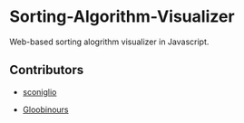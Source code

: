 # Sorting-Algorithm-Visualizer

Web-based sorting alogrithm visualizer in Javascript.

## Contributors

* [sconiglio](https://github.com/sconiglio)

* [Gloobinours](https://github.com/Gloobinours)
